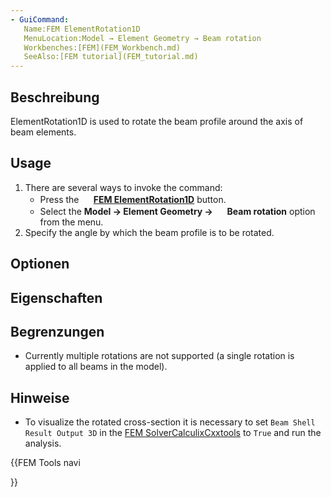 ```yaml
---
- GuiCommand:
   Name:FEM ElementRotation1D
   MenuLocation:Model → Element Geometry → Beam rotation
   Workbenches:[FEM](FEM_Workbench.md)
   SeeAlso:[FEM tutorial](FEM_tutorial.md)
---
```


## Beschreibung

ElementRotation1D is used to rotate the beam profile around the axis of beam elements.

## Usage

1.  There are several ways to invoke the command:
    -   Press the **<img src="images/FEM_ElementRotation1D.svg" width=16px> [FEM ElementRotation1D](FEM_ElementRotation1D.md)** button.
    -   Select the **Model → Element Geometry → <img src="images/FEM_ElementRotation1D.svg" width=16px> Beam rotation** option from the menu.
2.  Specify the angle by which the beam profile is to be rotated.

## Optionen

## Eigenschaften

## Begrenzungen

-   Currently multiple rotations are not supported (a single rotation is applied to all beams in the model).

## Hinweise

-   To visualize the rotated cross-section it is necessary to set `Beam Shell Result Output 3D` in the [FEM SolverCalculixCxxtools](FEM_SolverCalculixCxxtools.md) to `True` and run the analysis.





{{FEM Tools navi

}} 
